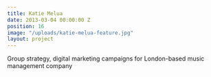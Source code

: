 ```yaml
---
title: Katie Melua
date: 2013-03-04 00:00:00 Z
position: 16
image: "/uploads/katie-melua-feature.jpg"
layout: project
---
```


Group strategy, digital marketing campaigns for London-based music management company